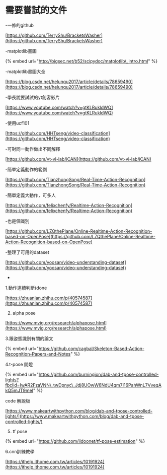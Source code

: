 # 需要嘗試的文件

-一修的github

[https://github.com/TerryShu/BracketsWasher](https://github.com/TerryShu/BracketsWasher)

-matplotlib畫圖

{% embed url="http://bigsec.net/b52/scipydoc/matplotlib\_intro.html" %}

-matplotlib畫圖大全

[https://blog.csdn.net/helunqu2017/article/details/78659490](https://blog.csdn.net/helunqu2017/article/details/78659490)

-學長說要試試的yt創客影片

[https://www.youtube.com/watch?v=gtKLRukldWQ](https://www.youtube.com/watch?v=gtKLRukldWQ)

-使用ucf101

[https://github.com/HHTseng/video-classification](https://github.com/HHTseng/video-classification)

-可對同一動作做出不同解釋

[https://github.com/vt-vl-lab/iCAN](https://github.com/vt-vl-lab/iCAN)



-簡單定義動作的範例

[https://github.com/TianzhongSong/Real-Time-Action-Recognition](https://github.com/TianzhongSong/Real-Time-Action-Recognition)

-簡單定義大動作，可多人

[https://github.com/felixchenfy/Realtime-Action-Recognition](https://github.com/felixchenfy/Realtime-Action-Recognition)

-也是個識別

[https://github.com/LZQthePlane/Online-Realtime-Action-Recognition-based-on-OpenPose](https://github.com/LZQthePlane/Online-Realtime-Action-Recognition-based-on-OpenPose)

-整理了可用的dataset

[https://github.com/yoosan/video-understanding-dataset](https://github.com/yoosan/video-understanding-dataset)



-

1.動作連續判斷\(done

[https://zhuanlan.zhihu.com/p/40574587](https://zhuanlan.zhihu.com/p/40574587)

2. alpha pose

[https://www.mvig.org/research/alphapose.html](https://www.mvig.org/research/alphapose.html)

3.跟姿態識別有關的論文

{% embed url="https://github.com/cagbal/Skeleton-Based-Action-Recognition-Papers-and-Notes" %}

4.t-pose 開燈

{% embed url="https://github.com/burningion/dab-and-tpose-controlled-lights?fbclid=IwAR2FzaVNN\_twDpnyc\_Jdj8UOwW6NdU4qm7I16PahWnL7VveqAkQ5mJT9meI" %}

code 解說板

[https://www.makeartwithpython.com/blog/dab-and-tpose-controlled-lights/](https://www.makeartwithpython.com/blog/dab-and-tpose-controlled-lights/)

5. tf pose

{% embed url="https://github.com/ildoonet/tf-pose-estimation" %}

6.cnn訓練教學

[https://ithelp.ithome.com.tw/articles/10191924](https://ithelp.ithome.com.tw/articles/10191924)







